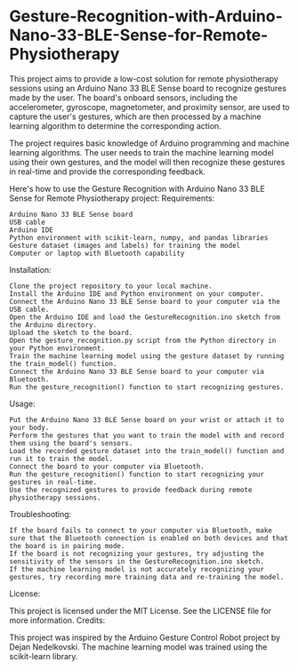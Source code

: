 # Gesture-Recognition-with-Arduino-Nano-33-BLE-Sense-for-Remote-Physiotherapy

This project aims to provide a low-cost solution for remote physiotherapy sessions using an Arduino Nano 33 BLE Sense board to recognize gestures made by the user.
The board's onboard sensors, including the accelerometer, gyroscope, magnetometer, and proximity sensor, are used to capture the user's gestures, which are then processed by a machine learning algorithm to determine the corresponding action.

The project requires basic knowledge of Arduino programming and machine learning algorithms. The user needs to train the machine learning model using their own gestures, and the model will then recognize these gestures in real-time and provide the corresponding feedback.

Here's how to use the Gesture Recognition with Arduino Nano 33 BLE Sense for Remote Physiotherapy project:
Requirements:

    Arduino Nano 33 BLE Sense board
    USB cable
    Arduino IDE
    Python environment with scikit-learn, numpy, and pandas libraries
    Gesture dataset (images and labels) for training the model
    Computer or laptop with Bluetooth capability

Installation:

    Clone the project repository to your local machine.
    Install the Arduino IDE and Python environment on your computer.
    Connect the Arduino Nano 33 BLE Sense board to your computer via the USB cable.
    Open the Arduino IDE and load the GestureRecognition.ino sketch from the Arduino directory.
    Upload the sketch to the board.
    Open the gesture_recognition.py script from the Python directory in your Python environment.
    Train the machine learning model using the gesture dataset by running the train_model() function.
    Connect the Arduino Nano 33 BLE Sense board to your computer via Bluetooth.
    Run the gesture_recognition() function to start recognizing gestures.

Usage:

    Put the Arduino Nano 33 BLE Sense board on your wrist or attach it to your body.
    Perform the gestures that you want to train the model with and record them using the board's sensors.
    Load the recorded gesture dataset into the train_model() function and run it to train the model.
    Connect the board to your computer via Bluetooth.
    Run the gesture_recognition() function to start recognizing your gestures in real-time.
    Use the recognized gestures to provide feedback during remote physiotherapy sessions.

Troubleshooting:

    If the board fails to connect to your computer via Bluetooth, make sure that the Bluetooth connection is enabled on both devices and that the board is in pairing mode.
    If the board is not recognizing your gestures, try adjusting the sensitivity of the sensors in the GestureRecognition.ino sketch.
    If the machine learning model is not accurately recognizing your gestures, try recording more training data and re-training the model.

License:

This project is licensed under the MIT License. See the LICENSE file for more information.
Credits:

This project was inspired by the Arduino Gesture Control Robot project by Dejan Nedelkovski. The machine learning model was trained using the scikit-learn library.
